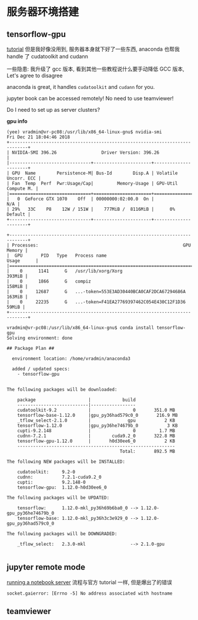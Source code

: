 # 服务器环境搭建

## tensorflow-gpu

[tutorial](http://www.feiguyunai.com/index.php/2017/12/20/pythonai-install-tensorflow-gpu/) 但是我好像没用到, 服务器本身就下好了一些东西, anaconda 也帮我 handle 了 cudatoolkit and cudann

一些隐患: 我升级了 gcc 版本, 看到其他一些教程说什么要手动降低 GCC 版本, Let's agree to disagree

anaconda is great, it handles `cudatoolkit` and `cudann` for you.

jupyter book can be accessed remotely! No need to use teamviewer!

Do I need to set up as server clusters?

**gpu info**

```shell
(yee) vradmin@vr-pc08:/usr/lib/x86_64-linux-gnu$ nvidia-smi
Fri Dec 21 18:04:46 2018       
+-----------------------------------------------------------------------------+
| NVIDIA-SMI 396.26                 Driver Version: 396.26                    |
|-------------------------------+----------------------+----------------------+
| GPU  Name        Persistence-M| Bus-Id        Disp.A | Volatile Uncorr. ECC |
| Fan  Temp  Perf  Pwr:Usage/Cap|         Memory-Usage | GPU-Util  Compute M. |
|===============================+======================+======================|
|   0  GeForce GTX 1070    Off  | 00000000:02:00.0  On |                  N/A |
| 29%   33C    P8    12W / 151W |    777MiB /  8116MiB |      0%      Default |
+-------------------------------+----------------------+----------------------+
                                                                               
+-----------------------------------------------------------------------------+
| Processes:                                                       GPU Memory |
|  GPU       PID   Type   Process name                             Usage      |
|=============================================================================|
|    0      1141      G   /usr/lib/xorg/Xorg                           393MiB |
|    0      1866      G   compiz                                       158MiB |
|    0     12687      G   ...-token=553E3AD30440BCA0CAF2DCA67294686A   163MiB |
|    0     22235      G   ...-token=F41EA27769397462C054E430C12F1D36    59MiB |
+-----------------------------------------------------------------------------+

```

```shell
vradmin@vr-pc08:/usr/lib/x86_64-linux-gnu$ conda install tensorflow-gpu
Solving environment: done

## Package Plan ##

  environment location: /home/vradmin/anaconda3

  added / updated specs: 
    - tensorflow-gpu


The following packages will be downloaded:

    package                    |            build
    ---------------------------|-----------------
    cudatoolkit-9.2            |                0       351.0 MB
    tensorflow-base-1.12.0     |gpu_py36had579c0_0       216.9 MB
    _tflow_select-2.1.0        |              gpu           2 KB
    tensorflow-1.12.0          |gpu_py36he74679b_0           3 KB
    cupti-9.2.148              |                0         1.7 MB
    cudnn-7.2.1                |        cuda9.2_0       322.8 MB
    tensorflow-gpu-1.12.0      |       h0d30ee6_0           2 KB
    ------------------------------------------------------------
                                           Total:       892.5 MB

The following NEW packages will be INSTALLED:

    cudatoolkit:     9.2-0                    
    cudnn:           7.2.1-cuda9.2_0          
    cupti:           9.2.148-0                
    tensorflow-gpu:  1.12.0-h0d30ee6_0        

The following packages will be UPDATED:

    tensorflow:      1.12.0-mkl_py36h69b6ba0_0 --> 1.12.0-gpu_py36he74679b_0
    tensorflow-base: 1.12.0-mkl_py36h3c3e929_0 --> 1.12.0-gpu_py36had579c0_0

The following packages will be DOWNGRADED:

    _tflow_select:   2.3.0-mkl                 --> 2.1.0-gpu                


```

## jupyter remote mode

[running a notebook server](https://jupyter-notebook.readthedocs.io/en/latest/public_server.html#notebook-server-security)
流程与官方 tutorial 一样, 但是爆出了的错误

```shell
socket.gaierror: [Errno -5] No address associated with hostname
```

## teamviewer